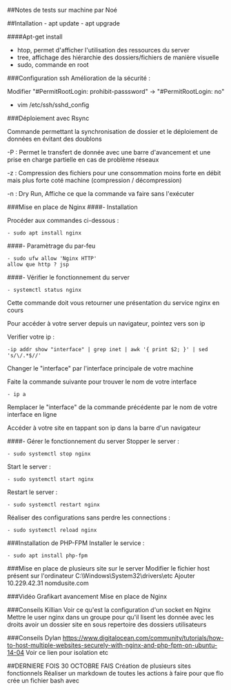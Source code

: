 ##Notes de tests sur machine par Noé

##Intallation
    - apt update
    - apt upgrade

####Apt-get install

- htop, permet d'afficher l'utilisation des ressources du server
- tree, affichage des hiérarchie des dossiers/fichiers de manière visuelle
- sudo, commande en root

###Configuration ssh
Amélioration de la sécurité :

Modifier "#PermitRootLogin: prohibit-passsword" -> "#PermitRootLogin: no"

- vim /etc/ssh/sshd_config

###Déploiement avec Rsync

Commande permettant la synchronisation de dossier et le déploiement de données en évitant des doublons

-P : Permet le transfert de donnée avec une barre d'avancement et une prise en charge partielle en cas de problème réseaux

-z : Compression des fichiers pour une consommation moins forte en débit mais plus forte coté machine (compression / décompression)

-n : Dry Run, Affiche ce que la commande va faire sans l'exécuter

###Mise en place de Nginx
####- Installation

Procéder aux commandes ci-dessous :
    
    - sudo apt install nginx
    
####- Paramètrage du par-feu

    - sudo ufw allow 'Nginx HTTP'
    allow que http ? jsp
    
####- Vérifier le fonctionnement du server

    - systemctl status nginx
Cette commande doit vous retourner une présentation du service nginx en cours

Pour accéder à votre server depuis un navigateur, pointez vers son ip

Verifier votre ip :

    -ip addr show "interface" | grep inet | awk '{ print $2; }' | sed 's/\/.*$//'
Changer le "interface" par l'interface principale de votre machine

Faite la commande suivante pour trouver le nom de votre interface

    - ip a

Remplacer le "interface" de la commande précédente par le nom de votre interface en ligne

Accéder à votre site en tappant son ip dans la barre d'un navigateur

####- Gérer le fonctionnement du server
Stopper le server :

    - sudo systemctl stop nginx
Start le server :

    - sudo systemctl start nginx
Restart le server :

    - sudo systemctl restart nginx
Réaliser des configurations sans perdre les connections :

    - sudo systemctl reload nginx
    
###Installation de PHP-FPM
Installer le service :
    
    - sudo apt install php-fpm
    
###Mise en place de plusieurs site sur le server
Modifier le fichier host présent sur l'ordinateur
C:\Windows\System32\drivers\etc
Ajouter 10.229.42.31 nomdusite.com

###Vidéo Grafikart avancement
Mise en place de Nginx

###Conseils Killian
Voir ce qu'est la configuration d'un socket en Nginx
Mettre le user nginx dans un groupe pour qu'il lisent les donnée avec les droits
avoir un dossier site en sous repertoire des dossiers utilisateurs

###Conseils Dylan
https://www.digitalocean.com/community/tutorials/how-to-host-multiple-websites-securely-with-nginx-and-php-fpm-on-ubuntu-14-04
Voir ce lien pour isolation etc

##DERNIERE FOIS 30 OCTOBRE FAIS
Création de plusieurs sites fonctionnels
Réaliser un markdown de toutes les actions à faire pour que flo crée un fichier bash avec